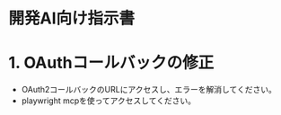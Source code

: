 
# 開発AI向け指示書

# 1. OAuthコールバックの修正

* OAuth2コールバックのURLにアクセスし、エラーを解消してください。
* playwright mcpを使ってアクセスしてください。

